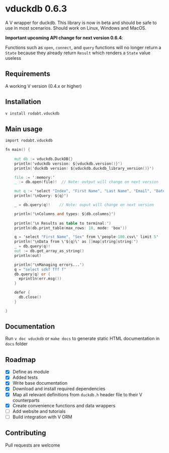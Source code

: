 # vduckdb 0.6.3

A V wrapper for duckdb. This library is now in beta and should be safe to use in most scenarios. Should work on Linux, Windows and MacOS.

**Important upcoming API change for next version 0.6.4**:

Functions such as `open`, `connect`, and `query` functions will no longer return a `State` because they already return `Result` which renders a `State` value useless

## Requirements

A working V version (0.4.x or higher)

## Installation

```bash
v install rodabt.vduckdb
```

## Main usage

```v
import rodabt.vduckdb

fn main() {
    
    mut db := vduckdb.DuckDB{}
    println('vduckdb version: ${vduckdb.version()}')
    println('duckdb version: ${vduckdb.duckdb_library_version()}')

    file := ':memory:'
    _ := db.open(file)!  // Note: output will change on next version

    mut q := 'select "Index", "First Name", "Last Name", "Email", "Date of birth" from \'people-100.csv\' limit 10'
    println('\nQuery: ${q}')

    _ = db.query(q)!    // Note: ouput will change on next version

    println('\nColumns and types: ${db.columns}')
    
    println('\n Results as table to terminal:')
    println(db.print_table(max_rows: 10, mode: 'box'))

    q = 'select "First Name", "Sex" from \'people-100.csv\' limit 5'
    println('\nData from \'${q}\' as []map[string]string:')
    _ = db.query(q)!
    out := db.get_array_as_string()
    println(out)

    println('\nManaging errors...')
    q = "select sdkf fff f"
    db.query(q) or {
      eprintln(err.msg())
    }

    defer {
      db.close()
    }

}
```

## Documentation

Run `v doc vduckdb` or `make docs` to generate static HTML documentation in `docs` folder

## Roadmap

- [x] Define as module
- [x] Added tests
- [x] Write base documentation
- [x] Download and install required dependencies
- [x] Map all relevant definitions from `duckdb.h` header file to their V counterparts
- [x] Create convenience functions and data wrappers
- [ ] Add website and tutorials
- [ ] Build integration with V ORM

## Contributing

Pull requests are welcome

